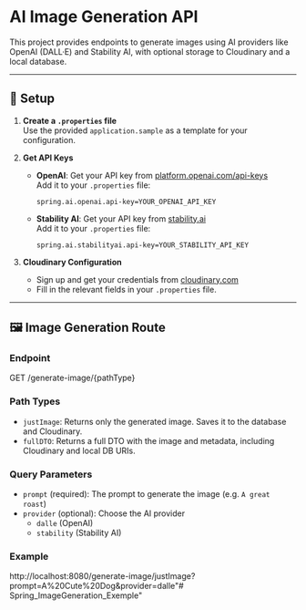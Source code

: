 # AI Image Generation API

This project provides endpoints to generate images using AI providers like OpenAI (DALL·E) and Stability AI, with optional storage to Cloudinary and a local database.

---

## 🔧 Setup

1. **Create a `.properties` file**  
   Use the provided `application.sample` as a template for your configuration.

2. **Get API Keys**
    - **OpenAI**: Get your API key from [platform.openai.com/api-keys](https://platform.openai.com/api-keys)  
      Add it to your `.properties` file:
      ```
      spring.ai.openai.api-key=YOUR_OPENAI_API_KEY
      ```
    - **Stability AI**: Get your API key from [stability.ai](https://stability.ai/)  
      Add it to your `.properties` file:
      ```
      spring.ai.stabilityai.api-key=YOUR_STABILITY_API_KEY
      ```

3. **Cloudinary Configuration**
    - Sign up and get your credentials from [cloudinary.com](https://cloudinary.com/)
    - Fill in the relevant fields in your `.properties` file.

---

## 🖼️ Image Generation Route

### Endpoint
GET /generate-image/{pathType}
### Path Types
- `justImage`: Returns only the generated image. Saves it to the database and Cloudinary.
- `fullDTO`: Returns a full DTO with the image and metadata, including Cloudinary and local DB URIs.

### Query Parameters
- `prompt` (required): The prompt to generate the image (e.g. `A great roast`)
- `provider` (optional): Choose the AI provider
    - `dalle` (OpenAI)
    - `stability` (Stability AI)

### Example
http://localhost:8080/generate-image/justImage?prompt=A%20Cute%20Dog&provider=dalle"# Spring_ImageGeneration_Exemple" 
